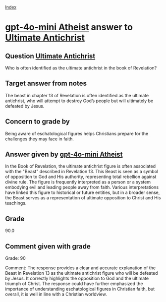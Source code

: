 
[Index](../../index.md)
# [gpt-4o-mini Atheist](../../answering_models/gpt-4o-mini_Atheist.md) answer to [Ultimate Antichrist](../../questions/Ultimate_Antichrist.md)

## Question [Ultimate Antichrist](../../questions/Ultimate_Antichrist.md)
Who is often identified as the ultimate antichrist in the book of Revelation?

## Target answer from notes
The beast in chapter 13 of Revelation is often identified as the ultimate antichrist, who will attempt to destroy God’s people but will ultimately be defeated by Jesus.

## Concern to grade by
Being aware of eschatological figures helps Christians prepare for the challenges they may face in faith.

## Answer given by [gpt-4o-mini Atheist](../../answering_models/gpt-4o-mini_Atheist.md)
In the Book of Revelation, the ultimate antichrist figure is often associated with the "Beast" described in Revelation 13. This Beast is seen as a symbol of opposition to God and His authority, representing total rebellion against divine rule. The figure is frequently interpreted as a person or a system embodying evil and leading people away from faith. Various interpretations have linked this figure to historical or future entities, but in a broader sense, the Beast serves as a representation of ultimate opposition to Christ and His teachings.

## Grade
90.0

## Comment given with grade
Grade: 90

Comment: The response provides a clear and accurate explanation of the Beast in Revelation 13 as the ultimate antichrist figure who will be defeated by Jesus. It correctly highlights the opposition to God and the ultimate triumph of Christ. The response could have further emphasized the importance of understanding eschatological figures in Christian faith, but overall, it is well in line with a Christian worldview.
